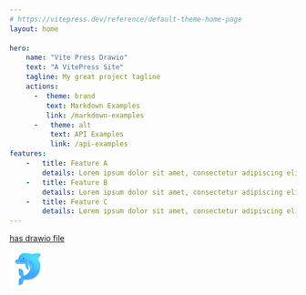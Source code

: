 ```yaml
---
# https://vitepress.dev/reference/default-theme-home-page
layout: home

hero:
    name: "Vite Press Drawio"
    text: "A VitePress Site"
    tagline: My great project tagline
    actions:
      -  theme: brand
         text: Markdown Examples
         link: /markdown-examples
      -   theme: alt
          text: API Examples
          link: /api-examples
features:
    -   title: Feature A
        details: Lorem ipsum dolor sit amet, consectetur adipiscing elit
    -   title: Feature B
        details: Lorem ipsum dolor sit amet, consectetur adipiscing elit
    -   title: Feature C
        details: Lorem ipsum dolor sit amet, consectetur adipiscing elit
---
```

[has drawio file](./index.md)

![](./img/favicon.svg)
